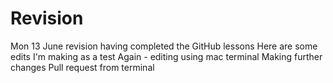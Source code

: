 # Revision
Mon 13 June revision having completed the GitHub lessons
Here are some edits I'm making as a test
Again - editing using mac terminal
Making further changes
Pull request from terminal
